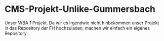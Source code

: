 CMS-Projekt-Unlike-Gummersbach
==============================

Unser WBA 1 Projekt. Da wir es irgendwie nicht hinbekommen unser Projekt in das Repository der FH hochzuladen, machen wir einfach ein eigenes Repository
